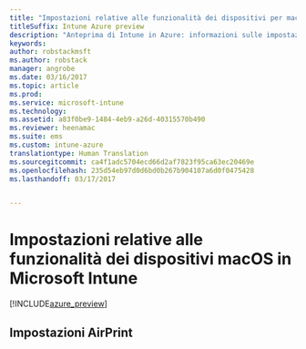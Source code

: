 ```yaml
---
title: "Impostazioni relative alle funzionalità dei dispositivi per macOS"
titleSuffix: Intune Azure preview
description: "Anteprima di Intune in Azure: informazioni sulle impostazioni di Intune che è possibile usare per controllare le funzionalità dei dispositivi macOS."
keywords: 
author: robstackmsft
ms.author: robstack
manager: angrobe
ms.date: 03/16/2017
ms.topic: article
ms.prod: 
ms.service: microsoft-intune
ms.technology: 
ms.assetid: a83f0be9-1484-4eb9-a26d-40315570b490
ms.reviewer: heenamac
ms.suite: ems
ms.custom: intune-azure
translationtype: Human Translation
ms.sourcegitcommit: ca4f1adc5704ecd66d2af7823f95ca63ec20469e
ms.openlocfilehash: 235d54eb97d0d6bd0b267b904107a6d0f0475428
ms.lasthandoff: 03/17/2017


---
```


# <a name="macos-device-feature-settings-in-microsoft-intune"></a>Impostazioni relative alle funzionalità dei dispositivi macOS in Microsoft Intune

[!INCLUDE[azure_preview](../includes/azure_preview.md)]

## <a name="airprint-settings"></a>Impostazioni AirPrint
